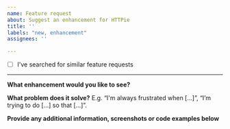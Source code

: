 ```yaml
---
name: Feature request
about: Suggest an enhancement for HTTPie
title: ''
labels: "new, enhancement"
assignees: ''

---
```


- [ ] I've searched for similar feature requests

---

**What enhancement would you like to see?**


**What problem does it solve?**
E.g. “I'm always frustrated when [...]”, “I’m trying to do […] so that […]”.


**Provide any additional information, screenshots or code examples below**
